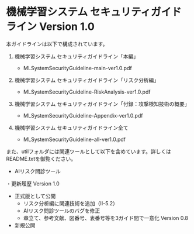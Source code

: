 # 機械学習システム セキュリティガイドライン Version 1.0

本ガイドラインは以下で構成されています。

1. 機械学習システム セキュリティガイドライン「本編」
   - MLSystemSecurityGuideline-main-ver1.0.pdf

2. 機械学習システム セキュリティガイドライン「リスク分析編」
   - MLSystemSecurityGuideline-RiskAnalysis-ver1.0.pdf

3. 機械学習システム セキュリティガイドライン「付録：攻撃検知技術の概要」
   - MLSystemSecurityGuideline-Appendix-ver1.0.pdf

4. 機械学習システム セキュリティガイドライン全て
   - MLSystemSecurityGuideline-all-ver1.0.pdf

また、utilフォルダには関連ツールとして以下を含めています。詳しくは
README.txtを御覧ください。

- AIリスク問診ツール


・更新履歴
Version 1.0
   - 正式版として公開
     - リスク分析編に関連技術を追加（II-5.2）
     - AIリスク問診ツールのバグを修正
     - 章立て、参考文献、図番号、表番号等を3ガイド間で一意化
Version 0.8
   - 新規公開
